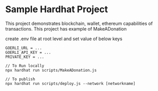 # Sample Hardhat Project

This project demonstrates blockchain, wallet, ethereum capabilities of transactions. This project has example of MakeADonation 

create .env file at root level and set value of below keys
```
GOERLI_URL = ...
GOERLI_API_KEY = ...
PRIVATE_KEY = ...
```

```shell
// To Run locally
npx hardhat run scripts/MakeADonation.js

// To publish
npx hardhat run scripts/deploy.js --network [networkname]
```
